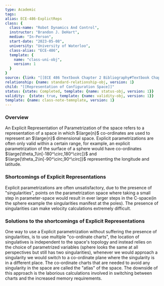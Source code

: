 ```yaml
---
type: Academic
tags:
alias: ECE-486-ExplictReps
class: {
  class-name: "Robot Dynamics And Control",
  instructor: "Brandon J. DeHart",
  medium: "In-Person",
  start-date: "2023-05-08",
  university: "University of Waterloo",
  class-alias: "ECE-486",
  template: {
    name: "class-uni-obj",
    version: 1
  }
}
source: {link: "[[ECE 486 Textbook Chapter 2 Bibliography#Textbook Chapter 2.3]]", alias: tbch2s3-ECE-486, template: {name: bib-source-obj , version: 1}}
relationship: {name: standard-relationship-obj, version: 1}
child: "[[Representation of Configuration Space]]"
status: {state: Completed, template: {name: status-obj, version: 1}}
validity:  {state: true, template: {name: validity-obj, version: 1}}
template: {name: class-note-temnplate, version: 1}
---
```

### Overview
An Explicit Representation of Parametrization of the space refers to a representation of a space in which $\large{n}$ co-ordinates are used to represent an $\large{n}$ dimensional space. Explicit parametrizations are often only valid within a certain range, for example, an explicit parametrization of the surface of a sphere would have co-ordinates $\large{\theta_1\in[-180^\circ,180^\circ]}$ and $\large{\theta_2\in[-90^\circ,90^\circ]}$  representing the longitude and latitude. 

### Shortcomings of Explicit Representations
Explicit parametrizations are often unsatisfactory, due to the presence of "singularities", points on the parametrization space where taking a small step in parameter-space would result in ever larger steps in the C-space(in the sphere example the singularities manifest at the poles). The presence of singularities can make velocity calculations extremely difficult. 

### Solutions to the shortcomings of Explicit Representations
One way to use a Explicit parametrization without suffering the presence of singularities, is to use multiple "co-ordinate charts", the location of singulatives is independent to the space's topology and instead relies on the choice of parametrized variables (sphere looks the same at all perspectives but still has two singularities), whenever we would approach a singularity we would switch to a co-ordinate plane where the singularity is in a different place. The co-ordinate charts that are needed to avoid any singularity in the space are called the "atlas" of the space. The downside of this approach is the laborious calculations involved in switching between charts and the increased memory requirements.